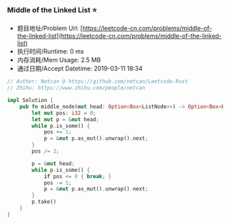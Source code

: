 
### Middle of the Linked List :star:
- 题目地址/Problem Url: [https://leetcode-cn.com/problems/middle-of-the-linked-list](https://leetcode-cn.com/problems/middle-of-the-linked-list)
- 执行时间/Runtime: 0 ms 
- 内存消耗/Mem Usage: 2.5 MB
- 通过日期/Accept Datetime: 2019-03-11 18:34

```rust
// Author: Netcan @ https://github.com/netcan/Leetcode-Rust
// Zhihu: https://www.zhihu.com/people/netcan

impl Solution {
    pub fn middle_node(mut head: Option<Box<ListNode>>) -> Option<Box<ListNode>> {
        let mut pos: i32 = 0;
        let mut p = &mut head;
        while p.is_some() {
            pos += 1;
            p = &mut p.as_mut().unwrap().next;
        }
        pos /= 2;

        p = &mut head;
        while p.is_some() {
            if pos <= 0 { break; }
            pos -= 1;
            p = &mut p.as_mut().unwrap().next;
        }
        p.take()
    }
}


```
